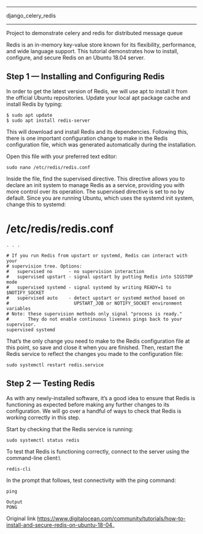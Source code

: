 ***************************
django_celery_redis
***************************

Project to demonstrate celery and redis for distributed message queue

Redis is an in-memory key-value store known for its flexibility, performance, and wide language support. This tutorial demonstrates how to install, configure, and secure Redis on an Ubuntu 18.04 server.

## Step 1 — Installing and Configuring Redis

In order to get the latest version of Redis, we will use apt to install it from the official Ubuntu repositories.
Update your local apt package cache and install Redis by typing:

``` console
$ sudo apt update
$ sudo apt install redis-server
```

This will download and install Redis and its dependencies. Following this, there is one important configuration change to make in the Redis configuration file, which was generated automatically during the installation.

Open this file with your preferred text editor:

```console
sudo nano /etc/redis/redis.conf
```

Inside the file, find the supervised directive. This directive allows you to declare an init system to manage Redis as a service, providing you with more control over its operation. The supervised directive is set to no by default. Since you are running Ubuntu, which uses the systemd init system, change this to systemd:

# /etc/redis/redis.conf

```
. . .

# If you run Redis from upstart or systemd, Redis can interact with your
# supervision tree. Options:
#   supervised no      - no supervision interaction
#   supervised upstart - signal upstart by putting Redis into SIGSTOP mode
#   supervised systemd - signal systemd by writing READY=1 to $NOTIFY_SOCKET
#   supervised auto    - detect upstart or systemd method based on
#                        UPSTART_JOB or NOTIFY_SOCKET environment variables
# Note: these supervision methods only signal "process is ready."
#       They do not enable continuous liveness pings back to your supervisor.
supervised systemd
```

That’s the only change you need to make to the Redis configuration file at this point, so save and close it when you are finished. Then, restart the Redis service to reflect the changes you made to the configuration file:

```
sudo systemctl restart redis.service
```

## Step 2 — Testing Redis

As with any newly-installed software, it’s a good idea to ensure that Redis is functioning as expected before making any further changes to its configuration. We will go over a handful of ways to check that Redis is working correctly in this step.

Start by checking that the Redis service is running:

```console
sudo systemctl status redis
```

To test that Redis is functioning correctly, connect to the server using the command-line client:\

```console
redis-cli
```

In the prompt that follows, test connectivity with the ping command:

```console
ping
```

```
Output
PONG
```

Original link <https://www.digitalocean.com/community/tutorials/how-to-install-and-secure-redis-on-ubuntu-18-04>_


